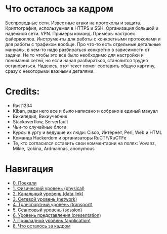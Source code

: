 # Что осталось за кадром

Беспроводные сети. Известные атаки на протоколы и защита. Криптография, используемая в HTTPS и SSH. Организация большой и надежной сети. VPN. Примеры команд. Примеры настроек файерволлов. Инструменты для работы с конкретными протоколами и для работы с трафиком вообще. Про что-то есть отдельные детальные мануалы, в чем-то надо разбираться конкретно в зависимости от задачи. Не то чтобы это все было необходимо для настройки и понимания сетей, но если начал разбираться, становится трудно остановиться. Надеюсь, этот текст помог составить общую картину, сразу с некоторыми важными деталями.


# Credits:

*   Rast1234
*   Kiban, ради него все и было написано и собрано в единый мануал
*   Википедия, Викиучебник
*   Stackoverflow, Serverfault
*   Чьи-то случайные блоги
*   Курсы в ургу и ведущие их люди: Cisco, Интернет, Perl, Web и HTML
*   Команда Hackerdom и организаторы RuCTF/RuCTFe
*   Те, кто согласился оставить свои комментарии на полях: Vovanz, Mikle, Izokina, Ardmannas, anonymous


# Навигация

- [0. Поехали](0_start.md)
- [1. Физический уровень (physical)](1_physical.md)
- [2. Канальный уровень (data link)](2_data_link.md)
- [3. Сетевой уровень (network)](3_network.md)
- [4. Транспортный уровень (transport)](4_transport.md)
- [5. Сеансовый уровень (session)](5_session.md)
- [6. Уровень представления (presentation)](6_presentation.md)
- [7. Прикладной уровень (application)](7_application.md)
- [8. Что осталось за кадром](8_end.md)
